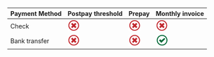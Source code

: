 |Payment Method|Postpay threshold|Prepay|Monthly invoice|
|---|---|---|---|
|Check |![Not accepted](../../images/Global_Icon_Xmark.png)|![Not accepted](../../images/Global_Icon_Xmark.png)|![Not accepted](../../images/Global_Icon_Xmark.png)|
|Bank transfer |![Not accepted](../../images/Global_Icon_Xmark.png)|![Not accepted](../../images/Global_Icon_Xmark.png)|![Accepted](../../images/Global_Icon_CheckMark.png)|



